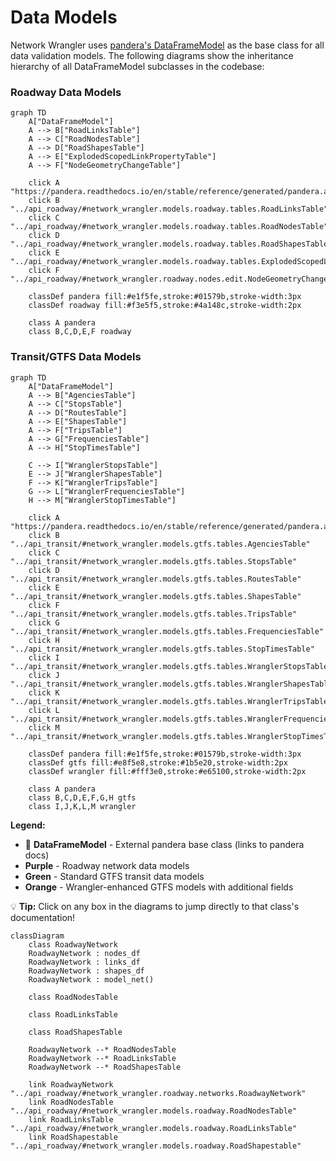 # Data Models

Network Wrangler uses [pandera's DataFrameModel](https://pandera.readthedocs.io/en/stable/reference/generated/pandera.api.pandas.model.DataFrameModel.html) as the base class for all data validation models. The following diagrams show the inheritance hierarchy of all DataFrameModel subclasses in the codebase:

### Roadway Data Models

```mermaid
graph TD
    A["DataFrameModel"]
    A --> B["RoadLinksTable"]
    A --> C["RoadNodesTable"]
    A --> D["RoadShapesTable"]
    A --> E["ExplodedScopedLinkPropertyTable"]
    A --> F["NodeGeometryChangeTable"]
    
    click A "https://pandera.readthedocs.io/en/stable/reference/generated/pandera.api.pandas.model.DataFrameModel.html"
    click B "../api_roadway/#network_wrangler.models.roadway.tables.RoadLinksTable"
    click C "../api_roadway/#network_wrangler.models.roadway.tables.RoadNodesTable"
    click D "../api_roadway/#network_wrangler.models.roadway.tables.RoadShapesTable"
    click E "../api_roadway/#network_wrangler.models.roadway.tables.ExplodedScopedLinkPropertyTable"
    click F "../api_roadway/#network_wrangler.roadway.nodes.edit.NodeGeometryChangeTable"
    
    classDef pandera fill:#e1f5fe,stroke:#01579b,stroke-width:3px
    classDef roadway fill:#f3e5f5,stroke:#4a148c,stroke-width:2px
    
    class A pandera
    class B,C,D,E,F roadway
```

### Transit/GTFS Data Models

```mermaid
graph TD
    A["DataFrameModel"]
    A --> B["AgenciesTable"]
    A --> C["StopsTable"]
    A --> D["RoutesTable"]
    A --> E["ShapesTable"]
    A --> F["TripsTable"]
    A --> G["FrequenciesTable"]
    A --> H["StopTimesTable"]
    
    C --> I["WranglerStopsTable"]
    E --> J["WranglerShapesTable"]
    F --> K["WranglerTripsTable"]
    G --> L["WranglerFrequenciesTable"]
    H --> M["WranglerStopTimesTable"]
    
    click A "https://pandera.readthedocs.io/en/stable/reference/generated/pandera.api.pandas.model.DataFrameModel.html"
    click B "../api_transit/#network_wrangler.models.gtfs.tables.AgenciesTable"
    click C "../api_transit/#network_wrangler.models.gtfs.tables.StopsTable"
    click D "../api_transit/#network_wrangler.models.gtfs.tables.RoutesTable"
    click E "../api_transit/#network_wrangler.models.gtfs.tables.ShapesTable"
    click F "../api_transit/#network_wrangler.models.gtfs.tables.TripsTable"
    click G "../api_transit/#network_wrangler.models.gtfs.tables.FrequenciesTable"
    click H "../api_transit/#network_wrangler.models.gtfs.tables.StopTimesTable"
    click I "../api_transit/#network_wrangler.models.gtfs.tables.WranglerStopsTable"
    click J "../api_transit/#network_wrangler.models.gtfs.tables.WranglerShapesTable"
    click K "../api_transit/#network_wrangler.models.gtfs.tables.WranglerTripsTable"
    click L "../api_transit/#network_wrangler.models.gtfs.tables.WranglerFrequenciesTable"
    click M "../api_transit/#network_wrangler.models.gtfs.tables.WranglerStopTimesTable"
    
    classDef pandera fill:#e1f5fe,stroke:#01579b,stroke-width:3px
    classDef gtfs fill:#e8f5e8,stroke:#1b5e20,stroke-width:2px
    classDef wrangler fill:#fff3e0,stroke:#e65100,stroke-width:2px
    
    class A pandera
    class B,C,D,E,F,G,H gtfs
    class I,J,K,L,M wrangler
```

**Legend:**

- 🔗 **DataFrameModel** - External pandera base class (links to pandera docs)
- **Purple** - Roadway network data models  
- **Green** - Standard GTFS transit data models
- **Orange** - Wrangler-enhanced GTFS models with additional fields

💡 **Tip:** Click on any box in the diagrams to jump directly to that class's documentation!

```mermaid
classDiagram
    class RoadwayNetwork
    RoadwayNetwork : nodes_df
    RoadwayNetwork : links_df
    RoadwayNetwork : shapes_df
    RoadwayNetwork : model_net()

    class RoadNodesTable

    class RoadLinksTable

    class RoadShapesTable

    RoadwayNetwork --* RoadNodesTable
    RoadwayNetwork --* RoadLinksTable
    RoadwayNetwork --* RoadShapesTable

    link RoadwayNetwork "../api_roadway/#network_wrangler.roadway.networks.RoadwayNetwork"
    link RoadNodesTable "../api_roadway/#network_wrangler.models.roadway.RoadNodesTable"
    link RoadLinksTable "../api_roadway/#network_wrangler.models.roadway.RoadLinksTable"
    link RoadShapestable "../api_roadway/#network_wrangler.models.roadway.RoadShapestable"

```